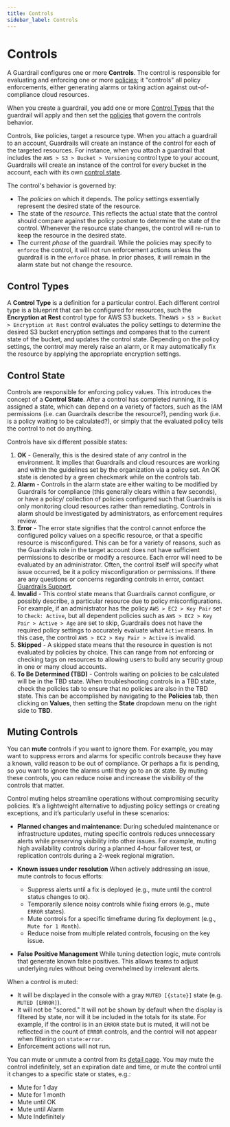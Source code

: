```yaml
---
title: Controls
sidebar_label: Controls
---
```


# Controls

A Guardrail configures one or more **Controls**.  The control is responsible for evaluating and enforcing one or more [policies](artemis/guardrails/policies); it "controls" all policy enforcements, either generating alarms or taking action against out-of-compliance cloud resources. 

When you create a guardrail, you add one or more [Control Types](#control-types) that the guardrail will apply and then set the [policies](artemis/guardrails/policies) that govern the controls behavior.  

Controls, like policies, target a resource type.  When you attach a guardrail to an account, Guardrails will create an instance of the control for each of the targeted resources.  For instance, when you attach a guardrail that includes the `AWS > S3 > Bucket > Versioning` control type to your account, Guardrails will create an instance of the control for every bucket in the account, each with its own [control state](#control-state).

The control's behavior is governed by:
- The *policies* on which it depends.  The policy settings essentially represent the desired state of the resource.
- The state of the *resource*.   This reflects the actual state that the control should compare against the policy posture to determine the state of the control.  Whenever the resource state changes, the control will re-run to keep the resource in the desired state.
- The current *phase* of the guardrail.  While the policies may specify to `enforce` the control, it will not run enforcement actions unless the guardrail is in the `enforce` phase.  In prior phases, it will remain in the alarm state but not change the resource.


## Control Types

A **Control Type** is a definition for a particular control. Each different control type is a blueprint that can be configured for resources, such the **Encryption at Rest** control type for AWS S3 buckets. The`AWS > S3 > Bucket > Encryption at Rest` control evaluates the policy settings to determine the desired S3 bucket encryption settings and compares that to the current state of the bucket, and updates the control state.  Depending on the policy settings, the control may merely raise an alarm, or it may automatically fix the resource by applying the appropriate encryption settings.

## Control State

Controls are responsible for enforcing policy values. This introduces the concept of a **Control State**. After a control has completed running, it is assigned a state, which can depend on a variety of factors, such as the IAM permissions (i.e. can Guardrails describe the resource?), pending work (i.e. is a policy waiting to be calculated?), or simply that the evaluated policy tells the control to not do anything.

Controls have six different possible states:

1. **OK** - Generally, this is the desired state of any control in the environment. It implies that Guardrails and cloud resources are working and within the guidelines set by the organization via a policy set. An OK state is denoted by a green checkmark while on the controls tab.
2. **Alarm** - Controls in the alarm state are either waiting to be modified by Guardrails for compliance (this generally clears within a few seconds), or have a policy/ collection of policies configured such that Guardrails is only monitoring cloud resources rather than remediating. Controls in alarm should be investigated by administrators, as enforcement requires review.
3. **Error** - The error state signifies that the control cannot enforce the configured policy values on a specific resource, or that a specific resource is misconfigured. This can be for a variety of reasons, such as the Guardrails role in the target account does not have sufficient permissions to describe or modify a resource. Each error will need to be evaluated by an administrator. Often, the control itself will specify what issue occurred, be it a policy misconfiguration or permissions. If there are any questions or concerns regarding controls in error, contact [Guardrails Support](mailto:help@turbot.com).
4. **Invalid** - This control state means that Guardrails cannot configure, or possibly describe, a particular resource due to policy misconfigurations. For example, if an administrator has the policy `AWS > EC2 > Key Pair` set to `Check: Active`, but all dependent policies such as `AWS > EC2 > Key Pair > Active > Age` are set to skip, Guardrails does not have the required policy settings to accurately evaluate what `Active` means. In this case, the control `AWS > EC2 > Key Pair > Active` is invalid.
5. **Skipped** - A skipped state means that the resource in question is not evaluated by policies by choice. This can range from not enforcing or checking tags on resources to allowing users to build any security group in one or many cloud accounts.
6. **To Be Determined (TBD)** - Controls waiting on policies to be calculated will be in the TBD state. When troubleshooting controls in a TBD state, check the policies tab to ensure that no policies are also in the TBD state. This can be accomplished by navigating to the **Policies** tab, then clicking on **Values**, then setting the **State** dropdown menu on the right side to **TBD**.


## Muting Controls

You can **mute** controls if you want to ignore them.  For example, you may want to suppress errors and alarms for specific controls because they have a known, valid reason to be out of compliance.  Or perhaps a fix is pending, so you want to ignore the alarms until they go to an `OK` state.  By muting these controls, you can reduce noise and increase the visibility of the controls that matter.

Control muting helps streamline operations without compromising security policies. It’s a lightweight alternative to adjusting policy settings or creating exceptions, and it’s particularly useful in these scenarios:

- **Planned changes and maintenance**:  During scheduled maintenance or infrastructure updates, muting specific controls reduces unnecessary alerts while preserving visibility into other issues. For example, muting high availability controls during a planned 4-hour failover test, or replication controls during a 2-week regional migration.

- **Known issues under resolution**  When actively addressing an issue, mute controls to focus efforts:
  - Suppress alerts until a fix is deployed (e.g., mute until the control status changes to `OK`).
  - Temporarily silence noisy controls while fixing errors (e.g., mute `ERROR` states).
  - Mute controls for a specific timeframe during fix deployment (e.g., `Mute for 1 Month`).
  - Reduce noise from multiple related controls, focusing on the key issue.

- **False Positive Management** While tuning detection logic, mute controls that generate known false positives. This allows teams to adjust underlying rules without being overwhelmed by irrelevant alerts.


When a control is muted:
- It will be displayed in the console with a gray  `MUTED [{state}]` state (e.g. `MUTED [ERROR]`).
- It will not be "scored."   It will not be shown by default when the display is filtered by state, nor will it be included in the totals for its state.  For example, if the control is in an `ERROR` state but is muted, it will not be reflected in the count of `ERROR` controls, and the control will not appear when filtering on `state:error.`
- Enforcement actions will not run.

<!--
- [Notifications](/guardrails/docs/guides/using-guardrails/notifications) will not be sent when the control changes state.

-->

You can mute or unmute a control from its [detail page](#control-detail-page).  You may mute the control indefinitely, set an expiration date and time, or mute the control until it changes to a specific state or states, e.g.:
- Mute for 1 day
- Mute for 1 month
- Mute until OK
- Mute until Alarm
- Mute Indefinitely

<!--
### Muting vs Exceptions

Control muting is sometimes confused with [policy exceptions](/guardrails/docs/concepts/policies/values-settings#exceptions).  Indeed, you can create a resource-level policy exception to set a control to `Skip`, thereby eliminating the alarms or errors for that control.  Muting a control is not the same as skipping it, though. Muting modifies the *visibility* of the control; the control will run and you can view its actual current state. Skipping a control alters its fundamental behavior; *a skipped control will not run at all*.

Policy exceptions are a generalized mechanism that allow you to override a required setting on a resource lower in the policy hierarchy.  You can use them to `Skip` a specific control, but you can create an exception to any policy to alter a control's behavior.  For example, let's say your organization sets the `AWS > S3 > Bucket > Encryption at Rest` policy to `Check: Customer managed key`.  You can create a resource-level policy exception to `Skip` the control, but you could alternatively change it to run with a different value or this instance, perhaps  `Check: AWS SSE or higher`.

Muting, on the other hand, merely suppresses the control.  Unlike exceptions, which can appear anywhere in the resource hierarchy, you can only mute single control instances.


| Control Muting	                                | Policy Exceptions
|-------------------------------------------------|---------------------------------------------------
| Changes *visibility*, e.g. alerts are suppressed, but monitoring continues. |	Changes *behavior*.  Affects the control evaluation logic.
| Applied after the control evaluates its state.  | Applied before the control evaluates its state.
| Suppresses alerts.	                            | Modifies posture evaluation rules.
| Does not impact security posture. Policies remain unchanged. | Adjusts security posture requirements with new policy settings.
| Optional time-based or state-based expiration.   | Optional time-based expiration.
| Set on a control instance.                       | Set anywhere in the policy hierarchy.
| Example: Muting a control in ERROR while resolving an issue.	 | Example: Adding an exception to allow a non-compliant configuration.



#### Use Cases

| I want to....                                          | Recommendation
|--------------------------------------------------------|-------------------------------------------
| Suppress alarms and errors for this control instance.  | Mute the control
| Skip the control for many instances.                   | Create a policy exception to skip the control at the region, account, or folder.
| Run the control, but use different settings for this resource. | Create a policy exception for the setting you wish to change.
| Selectively run the control based on data in the CMDB. | Create a calculated policy setting.
| Stop running some controls to save money.              | Create a policy setting to `Skip` the control.

-->
